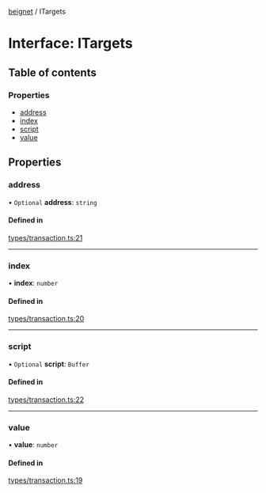 [beignet](../README.md) / ITargets

# Interface: ITargets

## Table of contents

### Properties

- [address](ITargets.md#address)
- [index](ITargets.md#index)
- [script](ITargets.md#script)
- [value](ITargets.md#value)

## Properties

### address

• `Optional` **address**: `string`

#### Defined in

[types/transaction.ts:21](https://github.com/synonymdev/beignet/blob/3144d66/src/types/transaction.ts#L21)

___

### index

• **index**: `number`

#### Defined in

[types/transaction.ts:20](https://github.com/synonymdev/beignet/blob/3144d66/src/types/transaction.ts#L20)

___

### script

• `Optional` **script**: `Buffer`

#### Defined in

[types/transaction.ts:22](https://github.com/synonymdev/beignet/blob/3144d66/src/types/transaction.ts#L22)

___

### value

• **value**: `number`

#### Defined in

[types/transaction.ts:19](https://github.com/synonymdev/beignet/blob/3144d66/src/types/transaction.ts#L19)
